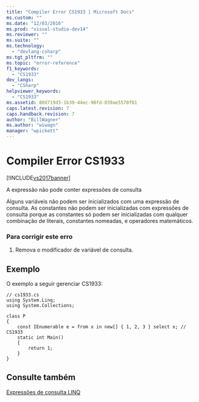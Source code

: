 ```yaml
---
title: "Compiler Error CS1933 | Microsoft Docs"
ms.custom: ""
ms.date: "12/03/2016"
ms.prod: "visual-studio-dev14"
ms.reviewer: ""
ms.suite: ""
ms.technology: 
  - "devlang-csharp"
ms.tgt_pltfrm: ""
ms.topic: "error-reference"
f1_keywords: 
  - "CS1933"
dev_langs: 
  - "CSharp"
helpviewer_keywords: 
  - "CS1933"
ms.assetid: 80d719d3-1b39-44ec-90fd-039ae5570f01
caps.latest.revision: 7
caps.handback.revision: 7
author: "BillWagner"
ms.author: "wiwagn"
manager: "wpickett"
---
```

# Compiler Error CS1933
[!INCLUDE[vs2017banner](../../../csharp/includes/vs2017banner.md)]

A expressão não pode conter expressões de consulta  
  
 Alguns variáveis não podem ser inicializados com uma expressão de consulta.  As constantes não podem ser inicializadas com expressões de consulta porque as constantes só podem ser inicializadas com qualquer combinação de literais, constantes nomeadas, e operadores matemáticos.  
  
### Para corrigir este erro  
  
1.  Remova o modificador de variável de consulta.  
  
## Exemplo  
 O exemplo a seguir gerenciar CS1933:  
  
```  
// cs1933.cs  
using System.Linq;  
using System.Collections;  
  
class P  
{  
    const IEnumerable e = from x in new[] { 1, 2, 3 } select x; // CS1933  
    static int Main()  
    {  
        return 1;  
    }  
}  
```  
  
## Consulte também  
 [Expressões de consulta LINQ](../../../csharp/programming-guide/linq-query-expressions/index.md)